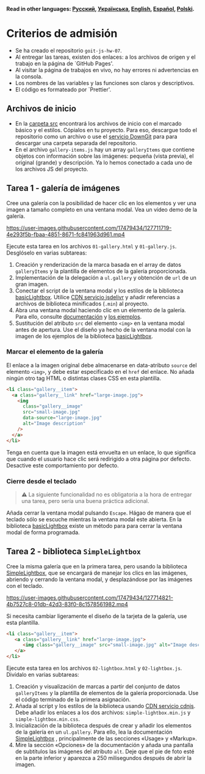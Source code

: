 **Read in other languages: [Русский](README.md), [Українська](README.ua.md),
[English](README.en.md), [Español](README.es.md), [Polski](README.pl.md).**

# Criterios de admisión

- Se ha creado el repositorio `goit-js-hw-07`.
- Al entregar las tareas, existen dos enlaces: a los archivos de origen y el trabajo 
  en la página de `GitHub Pages'.
- Al visitar la página de trabajos en vivo, no hay errores ni advertencias en la consola.
- Los nombres de las variables y las funciones son claros y descriptivos.
- El código es formateado por `Prettier'.

## Archivos de inicio

- En la [carpeta src](./src) encontrará los archivos de inicio con el marcado básico y el
  estilos. Cópialos en tu proyecto. Para eso, descargue todo el repositorio 
  como un archivo o use el [servicio DownGit](https://downgit.github.io/) para
  para descargar una carpeta separada del repositorio.
- En el archivo `gallery-items.js` hay un array `galleryItems` que contiene
  objetos con información sobre las imágenes: pequeña (vista previa), el original
  (grande) y descripción. Ya lo hemos conectado a cada uno de los archivos JS del proyecto.

## Tarea 1 - galería de imágenes

Cree una galería con la posibilidad de hacer clic en los elementos y ver una imagen a tamaño completo 
en una ventana modal. Vea un vídeo demo de la galería.

https://user-images.githubusercontent.com/17479434/127711719-4e293f5b-fbaa-4851-8671-fc841963d961.mp4

Ejecute esta tarea en los archivos `01-gallery.html` y `01-gallery.js`. Desglóselo en
varias subtareas:

1. Creación y renderización de la marca basada en el array de datos `galleryItems` y
   la plantilla de elementos de la galería proporcionada.
2. Implementación de la delegación a `ul.gallery` y obtención de `url` de un gran
   imagen.
3. Conectar el script de la ventana modal y los estilos de la biblioteca
   [basicLightbox](https://basiclightbox.electerious.com/). Utilice
   [CDN servicio jsdelivr](https://www.jsdelivr.com/package/npm/basiclightbox?path=dist)
   y añadir referencias a archivos de biblioteca minificados (`.min`) al proyecto.
4. Abra una ventana modal haciendo clic en un elemento de la galería. Para ello, consulte 
   [documentación](https://github.com/electerious/basicLightbox#readme) y
   [los ejemplos](https://basiclightbox.electerious.com/).
5. Sustitución del atributo `src` del elemento `<img>` en la ventana modal antes de
   apertura. Use el diseño ya hecho de la ventana modal con la imagen de los
   ejemplos de la biblioteca [basicLightbox](https://basiclightbox.electerious.com/).

### Marcar el elemento de la galería

El enlace a la imagen original debe almacenarse en data-atributo `source` del
elemento `<img>`, y debe estar especificado en el `href` del enlace. No añada ningún otro tag HTML
o distintas clases CSS en esta plantilla.

```html
<li class="gallery__item">
  <a class="gallery__link" href="large-image.jpg">
    <img
      class="gallery__image"
      src="small-image.jpg"
      data-source="large-image.jpg"
      alt="Image description"
    />
  </a>
</li>
```

Tenga en cuenta que la imagen está envuelta en un enlace, lo que significa que cuando el usuario hace clic
será redirigido a otra página por defecto. Desactive este
comportamiento por defecto.

### Cierre desde el teclado

> ⚠️ La siguiente funcionalidad no es obligatoria a la hora de entregar una tarea, pero sería una buena
> práctica adicional.

Añada cerrar la ventana modal pulsando `Escape`. Hágao de manera que
el teclado sólo se escuche mientras la ventana modal este abierta. En la biblioteca
[basicLightbox](https://basiclightbox.electerious.com/) existe un método para
para cerrar la ventana modal de forma programada.

## Tarea 2 - biblioteca `SimpleLightbox`

Cree la misma galería que en la primera tarea, pero usando la biblioteca
[SimpleLightbox](https://simplelightbox.com/), que se encargará de manejar los
clics en las imágenes, abriendo y cerrando la ventana modal, y
desplazándose por las imágenes con el teclado.

https://user-images.githubusercontent.com/17479434/127714821-4b7527c8-01db-42d3-83f0-8c1578561982.mp4

Si necesita cambiar ligeramente el diseño de la tarjeta de la galería, use esta plantilla.

```html
<li class="gallery__item">
   <a class="gallery__link" href="large-image.jpg">
      <img class="gallery__image" src="small-image.jpg" alt="Image description" />
   </a>
</li>
```

Ejecute esta tarea en los archivos `02-lightbox.html` y `02-lightbox.js`. Divídalo
en varias subtareas:

1. Creación y visualización de marcas a partir del conjunto de datos `galleryItems` y
   la plantilla de elementos de la galería proporcionada. Use el código terminado de la primera
   asignación.
2. Añada al script y los estilos de la biblioteca usando
   [CDN servicio cdnjs](https://cdnjs.com/libraries/simplelightbox). Debe
   añadir los enlaces a los dos archivos: `simple-lightbox.min.js` y
   `simple-lightbox.min.css`.
3. Inicialización de la biblioteca después de crear y añadir los elementos de la galería
   en un `ul.gallery`. Para ello, lea la documentación
   [SimpleLightbox](https://simplelightbox.com/) , principalmente de las secciones
   «Usage» y «Markup».
4. Mire la sección «Opciones» de la documentación y añada una pantalla de subtítulos las
   imágenes del atributo `alt`. Deje que el pie de foto esté en la parte inferior y aparezca a
   250 milisegundos después de abrir la imagen.
